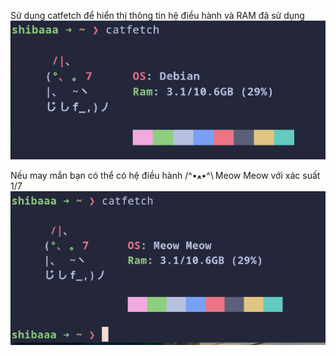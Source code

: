 Sử dụng catfetch để hiển thị thông tin hệ điều hành và RAM đã sử dụng
![alt text](image.png)


Nếu may mắn bạn có thể có hệ điều hành /^⁠•⁠ﻌ⁠•⁠^⁠\ Meow Meow với xác suất 1/7
![alt text](image-1.png)